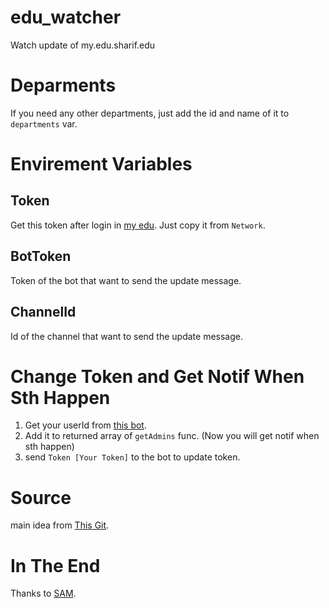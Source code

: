 # edu_watcher

Watch update of my.edu.sharif.edu

# Deparments
If you need any other departments, just add the id and name of it to `departments` var.

# Envirement Variables

## Token

Get this token after login in [my edu](my.edu.sharif.edu). Just copy it from `Network`.

## BotToken

Token of the bot that want to send the update message.

## ChannelId

Id of the channel that want to send the update message.

# Change Token and Get Notif When Sth Happen

1. Get your userId from [this bot](t.me/getidsbot).
2. Add it to returned array of `getAdmins` func. (Now you will get notif when sth happen)
3. send `Token [Your Token]` to the bot to update token.

# Source

main idea from [This Git](https://gist.github.com/HirbodBehnam/50a5edf4015608a913f48d60e79aa8f8).

# In The End
Thanks to [SAM](https://github.com/samssh/).

